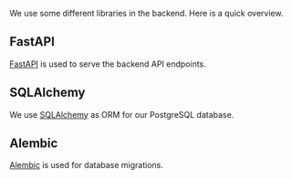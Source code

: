 <!--
 ~ SPDX-FileCopyrightText: Copyright DB Netz AG and the capella-collab-manager contributors
 ~ SPDX-License-Identifier: Apache-2.0
 -->

We use some different libraries in the backend. Here is a quick overview.

## FastAPI

[FastAPI] is used to serve the backend API endpoints.

## SQLAlchemy

We use [SQLAlchemy] as ORM for our PostgreSQL database.

## Alembic

[Alembic] is used for database migrations.

[fastapi]: https://fastapi.tiangolo.com/
[sqlalchemy]: https://www.sqlalchemy.org/
[alembic]: https://alembic.sqlalchemy.org/en/latest/
